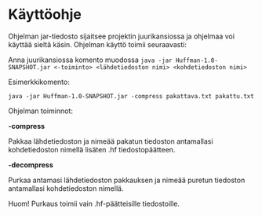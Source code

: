 # Käyttöohje

Ohjelman jar-tiedosto sijaitsee projektin juurikansiossa ja ohjelmaa voi käyttää sieltä käsin. Ohjelman käyttö toimii seuraavasti:

Anna juurikansiossa komento muodossa ```java -jar Huffman-1.0-SNAPSHOT.jar <-toiminto> <lähdetiedoston nimi> <kohdetiedoston nimi>```

Esimerkkikomento: 

```java -jar Huffman-1.0-SNAPSHOT.jar -compress pakattava.txt pakattu.txt```
               

 Ohjelman toiminnot:

**-compress** 

Pakkaa lähdetiedoston ja nimeää pakatun tiedoston antamallasi kohdetiedoston nimellä lisäten .hf tiedostopäätteen.

**-decompress** 

Purkaa antamasi lähdetiedoston pakkauksen ja nimeää puretun tiedoston antamallasi kohdetiedoston nimellä.
               

Huom! Purkaus toimii vain .hf-päätteisille tiedostoille.
             
